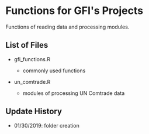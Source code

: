 # Functions for GFI's Projects

Functions of reading data and processing modules.

## List of Files

* gfi_functions.R
  * commonly used functions

* un_comtrade.R
  * modules of processing UN Comtrade data

## Update History

* 01/30/2019: folder creation
